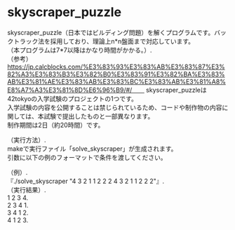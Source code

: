 # skyscraper_puzzle

skyscraper_puzzle（日本ではビルディング問題）を解くプログラムです。バックトラック法を採用しており、理論上n\*n盤面まで対応しています。  
（本プログラムは7\*7以降はかなり時間がかかる。）. 
　　  
（参考）https://jp.calcblocks.com/%E3%83%93%E3%83%AB%E3%83%87%E3%82%A3%E3%83%B3%E3%82%B0%E3%83%91%E3%82%BA%E3%83%AB%E3%81%AE%E3%83%AB%E3%83%BC%E3%83%AB%E3%81%A8%E8%A7%A3%E3%81%8D%E6%96%B9/#/　　
skyscraper_puzzleは42tokyoの入学試験のプロジェクトの1つです。  
入学試験の内容を公開することは禁じられているため、コードや制作物の内容に関しては、本試験で提出したものと一部異なります。  
制作期間は2日（約20時間）です。　　

（実行方法）.  
makeで実行ファイル「solve_skyscraper」が生成されます。  
引数に以下の例のフォーマットで条件を渡してください。  

（例）.  
『./solve_skyscraper "4 3 2 1 1 2 2 2 4 3 2 1 1 2 2 2"』.  
（実行結果）.   
1 2 3 4.  
2 3 4 1.  
3 4 1 2.  
4 1 2 3.  
